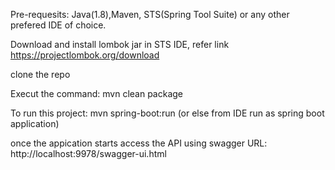 Pre-requesits: Java(1.8),Maven, STS(Spring Tool Suite) or any other prefered IDE of choice.

Download and install lombok jar in STS IDE, refer link https://projectlombok.org/download 

clone the repo

Execut the command: mvn clean package

To run this project: mvn spring-boot:run (or else from IDE run as spring boot application)

once the appication starts access the API using swagger URL: http://localhost:9978/swagger-ui.html